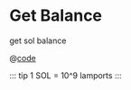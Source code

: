 # Get Balance

get sol balance

@[code](@/rpc/get-balance/main.go)

::: tip
1 SOL = 10^9 lamports
:::
